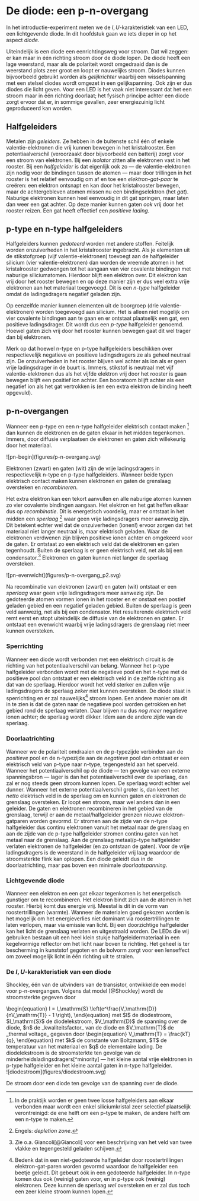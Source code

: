 # De diode: een p-n-overgang

In het introductie-experiment meten we de $I,U$-karakteristiek van een LED, een lichtgevende diode. In dit hoofdstuk gaan we iets dieper in op het aspect _diode_.

Uiteindelijk is een diode een eenrichtingsweg voor stroom. Dat wil zeggen: er kan maar in één richting stroom door de diode lopen. De diode heeft een lage weerstand, maar als de polariteit wordt omgedraaid dan is de weerstand plots zeer groot en loopt er nauwelijks stroom. Diodes kunnen bijvoorbeeld gebruikt worden als _gelijkrichter_ waarbij een wisselspanning met een stelsel diodes wordt omgezet in een gelijkspanning. Ook zijn er dus diodes die licht geven. Voor een LED is het vaak niet interessant dat het een stroom maar in één richting doorlaat; het fysisch principe achter een diode zorgt ervoor dat er, in sommige gevallen, zeer energiezuinig licht geproduceerd kan worden.


## Halfgeleiders

Metalen zijn _geleiders_. Ze hebben in de buitenste schil één of enkele valentie-elektronen die vrij kunnen bewegen in het kristalrooster. Een potentiaalverschil (veroorzaakt door bijvoorbeeld een batterij) zorgt voor een stroom van elektronen. Bij een _isolator_ zitten alle elektronen vast in het rooster. Bij een _halfgeleider_ is dat eigenlijk ook zo &mdash; de valentie-elektronen zijn nodig voor de bindingen tussen de atomen &mdash; maar door trillingen in het rooster is het relatief eenvoudig om af en toe een _elektron-gat-paar_ te creëren: een elektron ontsnapt en kan door het kristalrooster bewegen, maar de achtergebleven atomen missen nu een bindingselektron (het _gat_). Naburige elektronen kunnen heel eenvoudig in dit gat springen, maar laten dan weer een gat achter. Op deze manier kunnen gaten _ook_ vrij door het rooster reizen. Een gat heeft effectief een _positieve lading_.


## p-type en n-type halfgeleiders

Halfgeleiders kunnen _gedoteerd_ worden met andere stoffen. Feitelijk worden onzuiverheden in het kristalrooster ingebracht. Als je elementen uit de stikstofgroep (vijf valentie-elektronen) toevoegt aan de halfgeleider silicium (vier valentie-elektronen) dan worden de vreemde atomen in het kristalrooster gedwongen tot het aangaan van vier covalente bindingen met naburige siliciumatomen. Hierdoor blijft een elektron over. Dit elektron kan vrij door het rooster bewegen en op deze manier zijn er dus veel extra vrije elektronen aan het materiaal toegevoegd. Dit is een _n-type_ halfgeleider omdat de ladingsdragers negatief geladen zijn.

Op eenzelfde manier kunnen elementen uit de boorgroep (drie valentie-elektronen) worden toegevoegd aan silicium. Het is alleen niet mogelijk om vier covalente bindingen aan te gaan en er ontstaat plaatselijk een gat, een positieve ladingsdrager. Dit wordt dus een _p-type_ halfgeleider genoemd. Hoewel gaten zich vrij door het rooster kunnen bewegen gaat dit wel trager dan bij elektronen.

Merk op dat hoewel n-type en p-type halfgeleiders beschikken over respectievelijk negatieve en positieve ladingsdragers ze als geheel neutraal zijn. De onzuiverheden in het rooster blijven wel achter als ion als er geen vrije ladingsdrager in de buurt is. Immers, stikstof is neutraal met vijf valentie-elektronen dus als het vijfde elektron vrij door het rooster is gaan bewegen blijft een positief ion achter. Een booratoom blijft achter als een negatief ion als het gat vertrokken is (en een extra elektron de binding heeft opgevuld).


## p-n-overgangen

Wanneer een p-type en een n-type halfgeleider elektrisch contact maken [^halfgeleiders] dan kunnen de elektronen en de gaten elkaar in het midden tegenkomen. Immers, door diffusie verplaatsen de elektronen en gaten zich willekeurig door het materiaal.

 [^halfgeleiders]: In de praktijk worden er geen twee losse halfgeleiders aan elkaar verbonden maar wordt een enkel siliciumkristal zeer selectief plaatselijk verontreinigd: de ene helft om een p-type te maken, de andere helft om een n-type te maken.

<div id="fig:pn-begin"></div>
![pn-begin](figures/p-n-overgang.svg)

Elektronen (zwart) en gaten (wit) zijn de vrije ladingsdragers in respectievelijk n-type en p-type halfgeleiders. Wanneer beide typen elektrisch contact maken kunnen elektronen en gaten de grenslaag oversteken en _recombineren_.

Het extra elektron kan een tekort aanvullen en alle naburige atomen kunnen zo vier covalente bindingen aangaan. Het elektron en het gat heffen elkaar dus op _recombinatie_. Dit is energetisch voordelig, maar er ontstaat in het midden een _sperlaag_ [^depletion] waar geen vrije ladingsdragers meer aanwezig zijn. Dit betekent echter wel dat de onzuiverheden (ionen!) ervoor zorgen dat het materiaal niet langer neutraal is, maar elektrisch geladen. Waar de elektronen verdwenen zijn blijven positieve ionen achter en omgekeerd voor de gaten. Er ontstaat zo een elektrisch veld dat de elektronen en gaten tegenhoudt. Buiten de sperlaag is er geen elektrisch veld, net als bij een condensator.[^veld] Elektronen en gaten kunnen niet langer de sperlaag oversteken.

[^depletion]: Engels: _depletion zone_.
[^veld]: Zie o.a. Giancoli[@Giancoli] voor een beschrijving van het veld van twee vlakke en tegengesteld geladen schijven.

<div id="fig:pn-evenwicht"></div>
![pn-evenwicht](figures/p-n-overgang_p2.svg)

Na recombinatie van elektronen (zwart) en gaten (wit) ontstaat er een _sperlaag_ waar geen vrije ladingsdragers meer aanwezig zijn. De gedoteerde atomen vormen ionen in het rooster en er onstaat een postief geladen gebied en een negatief geladen gebied. Buiten de sperlaag is geen veld aanwezig, net als bij een condensator. Het resulterende elektrisch veld remt eerst en stopt uiteindelijk de diffusie van de elektronen en gaten. Er ontstaat een evenwicht waarbij vrije ladingsdragers de grenslaag niet meer kunnen oversteken.

### Sperrichting

Wanneer een diode wordt verbonden met een elektrisch circuit is de richting van het potentiaalverschil van belang. Wanneer het p-type halfgeleider verbonden wordt met de negatieve pool en het n-type met de positieve pool dan ontstaat er een elektrisch veld in de zelfde richting als dat van de sperlaag. Hierdoor wordt het veld sterker en zullen vrije ladingsdragers de sperlaag _zeker_ niet kunnen oversteken. De diode staat in sperrichting en er zal nauwelijks[^roostertrillingen] stroom lopen. Een andere manier om dit in te zien is dat de gaten naar de negatieve pool worden getrokken en het gebied rond de sperlaag verlaten. Daar blijven nu dus _nog meer_ negatieve ionen achter; de sperlaag wordt dikker. Idem aan de andere zijde van de sperlaag.

[^roostertrillingen]: Bedenk dat in een niet-gedoteerde halfgeleider door roostertrillingen elektron-gat-paren worden gevormd waardoor de halfgeleider een beetje geleidt. Dit gebeurt óók in een gedoteerde halfgeleider. In n-type komen dus ook (weinig) gaten voor, en in p-type ook (weinig) elektronen. Deze kunnen de sperlaag _wel_ oversteken en er zal dus toch een zeer kleine stroom kunnen lopen.


### Doorlaatrichting

Wanneer we de polariteit omdraaien en de p-typezijde verbinden aan de _positieve_ pool en de n-typezijde aan de _negatieve_ pool dan ontstaat er een elektrisch veld van p-type naar n-type, tegengesteld aan het sperveld. Wanneer het potentiaalverschil op de diode &mdash; ten gevolge van een externe spanningsbron &mdash; lager is dan het potentiaalverschil over de sperlaag, dan zal er nog steeds geen stroom kunnen lopen. De sperlaag wordt echter wel dunner. Wanneer het externe potentiaalverschil groter is, dan keert het _netto_ elektrisch veld in de sperlaag om en kunnen gaten en elektronen de grenslaag oversteken. Er loopt een stroom, maar wel anders dan in een geleider. De gaten en elektronen recombineren in het gebied van de grenslaag, terwijl er aan de metaal/halfgeleider grenzen nieuwe elektron-gatparen worden gevormd. Er stromen aan de zijde van de n-type halfgeleider dus continu elektronen vanuit het metaal naar de grenslaag en aan de zijde van de p-type halfgeleider stromen continu gaten van het metaal naar de grenslaag. Aan de grenslaag metaal/p-type halfgeleider verlaten elektronen de halfgeleider (en zo ontstaan de gaten). Voor de vrije ladingsdragers is de weerstand in de halfgeleider vrij laag waardoor de stroomsterkte flink kan oplopen. Een diode geleidt dus in de doorlaatrichting, maar pas boven een minimale _doorlaatspanning_.


### Lichtgevende diode

Wanneer een elektron en een gat elkaar tegenkomen is het energetisch gunstiger om te recombineren. Het elektron bindt zich aan de atomen in het rooster. Hierbij komt dus energie vrij. Meestal is dit in de vorm van roostertrillingen (warmte). Wanneer de materialen goed gekozen worden is het mogelijk om het energieverlies niet dominant via roostertrillingen te laten verlopen, maar via emissie van licht. Bij een doorzichtige halfgeleider kan het licht de grenslaag verlaten en uitgestraald worden. De LEDs die wij gebruiken bestaan uit een heel klein stukje halfgeleidermateriaal in een kegelvormige reflector om het licht naar boven te richting. Het geheel is ter bescherming in kunststof gegoten en de bolvorm zorgt voor een lenseffect om zoveel mogelijk licht in één richting uit te stralen.


### De $I,U$-karakteristiek van een diode

Shockley, één van de uitvinders van de transistor, ontwikkelde een model voor p-n-overgangen. Volgens dat model [@Shockley] wordt de stroomsterkte gegeven door

<div id="eq:Shockley"></div>
\begin{equation}
  I = I_\mathrm{S} \left(e^\frac{V_\mathrm{D}}{nV_\mathrm{T}} - 1 \right),
\end{equation}
met $I$ de diodestroom, $I_\mathrm{S}$ de diodelekstroom, $V_\mathrm{D}$ de spanning over de diode, $n$ de _kwaliteitsfactor_ van de diode en $V_\mathrm{T}$ de _thermal voltage_ gegeven door
\begin{equation}
  V_\mathrm{T} = \frac{kT}{q},
\end{equation}
met $k$ de constante van Boltzmann, $T$ de temperatuur van het materiaal en $q$ de elementaire lading. De diodelekstroom is de stroomsterkte ten gevolge van de minderheidsladingsdragers[^minority] &mdash; het kleine aantal vrije elektronen in p-type halfgeleider en het kleine aantal gaten in n-type halfgeleider.

[^minority]: Engels: _minority charge carriers._ 

<div id="fig:diodestroom"></div>
![diodestroom](figures/diodestroom.svg)

De stroom door een diode ten gevolge van de spanning over de diode.